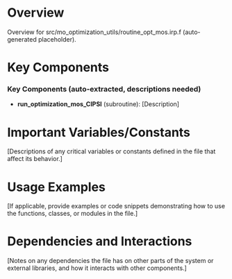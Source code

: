 # Overview

Overview for src/mo_optimization_utils/routine_opt_mos.irp.f (auto-generated placeholder).

# Key Components

### Key Components (auto-extracted, descriptions needed)
- **run_optimization_mos_CIPSI** (subroutine): [Description]

# Important Variables/Constants

[Descriptions of any critical variables or constants defined in the file that affect its behavior.]

# Usage Examples

[If applicable, provide examples or code snippets demonstrating how to use the functions, classes, or modules in the file.]

# Dependencies and Interactions

[Notes on any dependencies the file has on other parts of the system or external libraries, and how it interacts with other components.]
